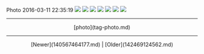 <!--
title: Photo 2016-03-11 22
date: 2020-06-28T14:38:48.439Z
tags: photo
-->

Photo 2016-03-11 22:35:19
![](140876697182-0.jpg)
![](140876697182-1.jpg)
![](140876697182-2.jpg)
![](140876697182-3.jpg)
![](140876697182-4.jpg)
![](140876697182-5.jpg)
![](140876697182-6.jpg)

<!--BOTTOM-POST-NAVIGATION-->
---

<center>[photo](tag-photo.md)</center>

---

<center>[Newer](140567464177.md) | [Older](142469124562.md)</center>